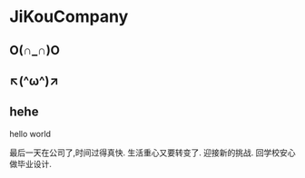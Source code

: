 # JiKouCompany
## O(∩_∩)O
## ↖(^ω^)↗
## hehe
hello world

最后一天在公司了,时间过得真快.
生活重心又要转变了.
迎接新的挑战.
回学校安心做毕业设计.